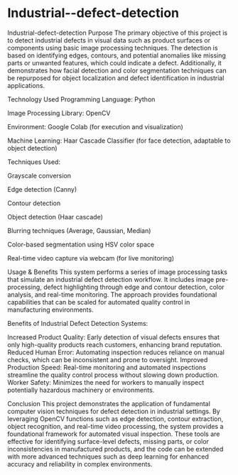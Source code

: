 # Industrial--defect-detection
Industrial-defect-detection
Purpose
The primary objective of this project is to detect industrial defects in visual data such as product surfaces or components using basic image processing techniques. The detection is based on identifying edges, contours, and potential anomalies like missing parts or unwanted features, which could indicate a defect. Additionally, it demonstrates how facial detection and color segmentation techniques can be repurposed for object localization and defect identification in industrial applications.

Technology Used
Programming Language: Python

Image Processing Library: OpenCV

Environment: Google Colab (for execution and visualization)

Machine Learning: Haar Cascade Classifier (for face detection, adaptable to object detection)

Techniques Used:

Grayscale conversion

Edge detection (Canny)

Contour detection

Object detection (Haar cascade)

Blurring techniques (Average, Gaussian, Median)

Color-based segmentation using HSV color space

Real-time video capture via webcam (for live monitoring)

Usage & Benefits
This system performs a series of image processing tasks that simulate an industrial defect detection workflow. It includes image pre-processing, defect highlighting through edge and contour detection, color analysis, and real-time monitoring. The approach provides foundational capabilities that can be scaled for automated quality control in manufacturing environments.

Benefits of Industrial Defect Detection Systems:

Increased Product Quality: Early detection of visual defects ensures that only high-quality products reach customers, enhancing brand reputation. Reduced Human Error: Automating inspection reduces reliance on manual checks, which can be inconsistent and prone to oversight. Improved Production Speed: Real-time monitoring and automated inspections streamline the quality control process without slowing down production. Worker Safety: Minimizes the need for workers to manually inspect potentially hazardous machinery or environments.

Conclusion
This project demonstrates the application of fundamental computer vision techniques for defect detection in industrial settings. By leveraging OpenCV functions such as edge detection, contour extraction, object recognition, and real-time video processing, the system provides a foundational framework for automated visual inspection. These tools are effective for identifying surface-level defects, missing parts, or color inconsistencies in manufactured products, and the code can be extended with more advanced techniques such as deep learning for enhanced accuracy and reliability in complex environments.

